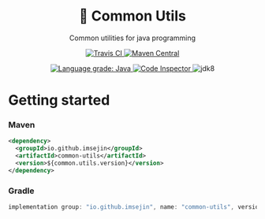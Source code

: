 <h1 align="center">🧰 Common Utils</h1>

<p align="center">Common utilities for java programming</p>

<p align="center">
    <a href="https://travis-ci.com/github/ImSejin/common-utils">
        <img alt="Travis CI" src="https://travis-ci.com/ImSejin/common-utils.svg?branch=master">
    </a>
    <a href="https://search.maven.org/artifact/io.github.imsejin/common-utils">
        <img alt="Maven Central" src="https://img.shields.io/maven-central/v/io.github.imsejin/common-utils">
    </a>
</p>

<p align="center">
    <a href="https://lgtm.com/projects/g/ImSejin/common-utils/context:java">
        <img alt="Language grade: Java" src="https://img.shields.io/lgtm/grade/java/g/ImSejin/common-utils.svg?logo=lgtm&logoWidth=18"/>
    </a>
    <a href="https://frontend.code-inspector.com/project/16359/dashboard">
        <img alt="Code Inspector" src="https://www.code-inspector.com/project/16359/score/svg">
    </a>
    <img alt="jdk8" src="https://img.shields.io/badge/jdk-8-orange">
</p>

# Getting started

### Maven

```xml
<dependency>
  <groupId>io.github.imsejin</groupId>
  <artifactId>common-utils</artifactId>
  <version>${common.utils.version}</version>
</dependency>
```

### Gradle

```groovy
implementation group: "io.github.imsejin", name: "common-utils", version: "$commonUtilsVersion"
```

